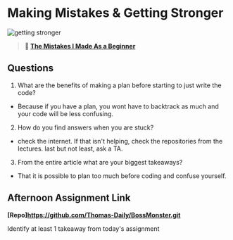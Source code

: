 # Making Mistakes & Getting Stronger

![getting stronger](https://bcw.blob.core.windows.net/public/img/lesson-images/js-bootcamp-logo.jpg)

> **📖 [The Mistakes I Made As a Beginner](https://codeworksacademy.com/fs-student-guide/resources/wk2/06-Coding-Mistakes)**

## Questions

1. What are the benefits of making a plan before starting to just write the code?

- Because if you have a plan, you wont have to backtrack as much and your code will be less confusing.

2. How do you find answers when you are stuck?

- check the internet. If that isn't helping, check the repositories from the lectures. last but not least, ask a TA.

3. From the entire article what are your biggest takeaways?

 - That it is possible to plan too much before coding and confuse yourself.

## Afternoon Assignment Link

**[Repo]https://github.com/Thomas-Daily/BossMonster.git**

Identify at least 1 takeaway from today's assignment
